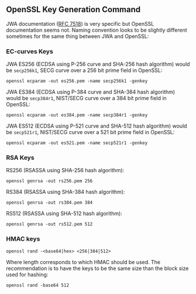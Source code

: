 ## OpenSSL Key Generation Command

JWA documentation ([RFC 7518](https://tools.ietf.org/html/rfc7518)) is very specific but OpenSSL documentation seems not. Naming convention looks to be slightly different sometimes for the same thing between JWA and OpenSSL:

### EC-curves Keys

JWA ES256 (ECDSA using P-256 curve and SHA-256 hash algorithm) would be `secp256k1`, SECG curve over a 256 bit prime field in OpenSSL:

    openssl ecparam -out es256.pem -name secp256k1 -genkey

JWA ES384 (ECDSA using P-384 curve and SHA-384 hash algorithm) would be `secp384r1`, NIST/SECG curve over a 384 bit prime field in OpenSSL:

	openssl ecparam -out es384.pem -name secp384r1 -genkey

JWA ES512 (ECDSA using P-521 curve and SHA-512 hash algorithm) would be `secp521r1`, NIST/SECG curve over a 521 bit prime field in OpenSSL:

    openssl ecparam -out es521.pem -name secp521r1 -genkey

### RSA Keys

RS256 (RSASSA using SHA-256 hash algorithm): 

    openssl genrsa -out rs256.pem 256

RS384 (RSASSA using SHA-384 hash algorithm):

    openssl genrsa -out rs384.pem 384

RS512 (RSASSA using SHA-512 hash algorithm):

    openssl genrsa -out rs512.pem 512

### HMAC keys

    openssl rand -<base64|hex> <256|384|512>

Where length corresponds to which HMAC should be used. The recommendation is to have the keys to be the same size than the block size used for hashing:

    openssl rand -base64 512
    